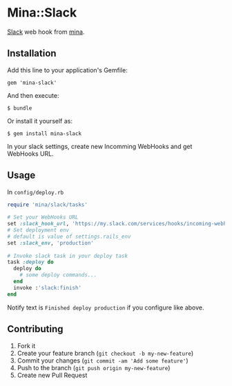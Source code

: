 # Mina::Slack

[Slack](https://slack.com) web hook from [mina](https://github.com/nadarei/mina).

## Installation

Add this line to your application's Gemfile:

    gem 'mina-slack'

And then execute:

    $ bundle

Or install it yourself as:

    $ gem install mina-slack
    
In your slack settings, create new Incomming WebHooks and get WebHooks URL.

## Usage

In `config/deploy.rb`

```ruby
require 'mina/slack/tasks'
    
# Set your WebHooks URL
set :slack_hook_url, 'https://my.slack.com/services/hooks/incoming-webhook?token=token'
# Set deployment env
# default is value of settings.rails_env
set :slack_env, 'production'
    
# Invoke slack task in your deploy task
task :deploy do
  deploy do
    # some deploy commands...
  end
  invoke :'slack:finish'
end
```

Notify text is `Finished deploy production` if you configure like above.

## Contributing

1. Fork it
2. Create your feature branch (`git checkout -b my-new-feature`)
3. Commit your changes (`git commit -am 'Add some feature'`)
4. Push to the branch (`git push origin my-new-feature`)
5. Create new Pull Request
